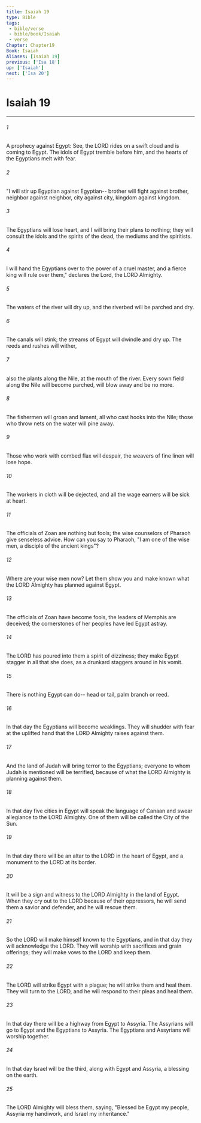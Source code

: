 ```yaml
---
title: Isaiah 19
type: Bible
tags:
 - bible/verse
 - bible/book/Isaiah
 - verse
Chapter: Chapter19
Book: Isaiah
Aliases: [Isaiah 19]
previous: ['Isa 18']
up: ['Isaiah']
next: ['Isa 20']
---
```

# Isaiah 19

***


###### 1 
A prophecy against Egypt: See, the LORD rides on a swift cloud and is coming to Egypt. The idols of Egypt tremble before him, and the hearts of the Egyptians melt with fear. 

###### 2 
"I will stir up Egyptian against Egyptian-- brother will fight against brother, neighbor against neighbor, city against city, kingdom against kingdom. 

###### 3 
The Egyptians will lose heart, and I will bring their plans to nothing; they will consult the idols and the spirits of the dead, the mediums and the spiritists. 

###### 4 
I will hand the Egyptians over to the power of a cruel master, and a fierce king will rule over them," declares the Lord, the LORD Almighty. 

###### 5 
The waters of the river will dry up, and the riverbed will be parched and dry. 

###### 6 
The canals will stink; the streams of Egypt will dwindle and dry up. The reeds and rushes will wither, 

###### 7 
also the plants along the Nile, at the mouth of the river. Every sown field along the Nile will become parched, will blow away and be no more. 

###### 8 
The fishermen will groan and lament, all who cast hooks into the Nile; those who throw nets on the water will pine away. 

###### 9 
Those who work with combed flax will despair, the weavers of fine linen will lose hope. 

###### 10 
The workers in cloth will be dejected, and all the wage earners will be sick at heart. 

###### 11 
The officials of Zoan are nothing but fools; the wise counselors of Pharaoh give senseless advice. How can you say to Pharaoh, "I am one of the wise men, a disciple of the ancient kings"? 

###### 12 
Where are your wise men now? Let them show you and make known what the LORD Almighty has planned against Egypt. 

###### 13 
The officials of Zoan have become fools, the leaders of Memphis are deceived; the cornerstones of her peoples have led Egypt astray. 

###### 14 
The LORD has poured into them a spirit of dizziness; they make Egypt stagger in all that she does, as a drunkard staggers around in his vomit. 

###### 15 
There is nothing Egypt can do-- head or tail, palm branch or reed. 

###### 16 
In that day the Egyptians will become weaklings. They will shudder with fear at the uplifted hand that the LORD Almighty raises against them. 

###### 17 
And the land of Judah will bring terror to the Egyptians; everyone to whom Judah is mentioned will be terrified, because of what the LORD Almighty is planning against them. 

###### 18 
In that day five cities in Egypt will speak the language of Canaan and swear allegiance to the LORD Almighty. One of them will be called the City of the Sun. 

###### 19 
In that day there will be an altar to the LORD in the heart of Egypt, and a monument to the LORD at its border. 

###### 20 
It will be a sign and witness to the LORD Almighty in the land of Egypt. When they cry out to the LORD because of their oppressors, he will send them a savior and defender, and he will rescue them. 

###### 21 
So the LORD will make himself known to the Egyptians, and in that day they will acknowledge the LORD. They will worship with sacrifices and grain offerings; they will make vows to the LORD and keep them. 

###### 22 
The LORD will strike Egypt with a plague; he will strike them and heal them. They will turn to the LORD, and he will respond to their pleas and heal them. 

###### 23 
In that day there will be a highway from Egypt to Assyria. The Assyrians will go to Egypt and the Egyptians to Assyria. The Egyptians and Assyrians will worship together. 

###### 24 
In that day Israel will be the third, along with Egypt and Assyria, a blessing on the earth. 

###### 25 
The LORD Almighty will bless them, saying, "Blessed be Egypt my people, Assyria my handiwork, and Israel my inheritance." 
